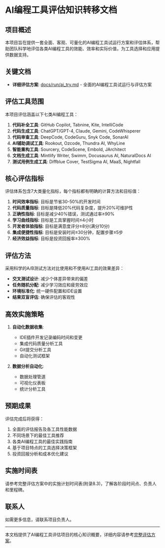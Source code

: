 # AI编程工具评估知识转移文档

## 项目概述

本项目旨在提供一套全面、客观、可量化的AI编程工具试运行方案和评估体系，帮助团队科学地评估各类AI编程工具的效能、效率和实际价值，为工具选择和应用提供数据支持。

## 关键文档

- **详细评估方案**: [docs/run/ai_try.md](docs/run/ai_try.md) - 全面的AI编程工具试运行与评估方案

## 评估工具范围

本项目评估涵盖以下七类AI编程工具：

1. **代码补全工具**: GitHub Copilot, Tabnine, Kite, IntelliCode
2. **代码生成工具**: ChatGPT/GPT-4, Claude, Gemini, CodeWhisperer
3. **代码审查工具**: DeepCode, CodeGuru, Snyk Code, SonarAI
4. **AI辅助调试工具**: Rookout, Ozcode, Thundra AI, WhyLine
5. **智能重构工具**: Sourcery, CodeScene, Embold, JArchitect
6. **文档生成工具**: Mintlify Writer, Swimm, Docusaurus AI, NaturalDocs AI
7. **测试用例生成工具**: Diffblue Cover, TestSigma AI, MaaS, Nightfall

## 核心评估指标

评估体系包含7大类量化指标，每个指标都有明确的计算方法和目标值：

1. **时间效率指标**: 目标是节省30-50%的开发时间
2. **代码质量指标**: 目标是降低20%代码复杂度，提升20%可维护性
3. **正确性指标**: 目标是减少40%错误，测试通过率≥90%
4. **学习曲线指标**: 目标是工具掌握时间≤4小时
5. **开发者体验指标**: 目标是满意度评分≥8分(满分10分)
6. **集成便捷性指标**: 目标是安装时间≤30分钟，配置步骤≤5步
7. **经济效益指标**: 目标是投资回报率≥300%

## 评估方法

采用科学的A/B测试方法对比使用和不使用AI工具的效果差异：

- **交叉测试设计**: 减少个体差异带来的偏差
- **任务随机分配**: 减少学习效应和疲劳效应
- **环境标准化**: 统一硬件配置和IDE设置
- **结果双盲评估**: 确保评估的客观性

## 高效实施策略

1. **自动化数据收集**:
   - IDE插件开发记录编码时间和变更
   - 集成代码质量分析工具
   - Git提交分析工具
   - 自动化测试框架

2. **数据分析自动化**:
   - 数据处理管道
   - 可视化仪表板
   - 统计分析工具

## 预期成果

评估完成后将获得：

1. 全面的评估报告及各工具性能数据
2. 不同场景下的最佳工具推荐
3. 各类AI编程工具的最佳实践指南
4. 基于项目特点的工具选择决策框架
5. 投资回报分析和成本优化建议

## 实施时间表

请参考完整评估方案中的实施计划时间表(附录8.3)，了解各阶段时间点、负责人和里程碑。

## 联系人

如需更多信息，请联系项目负责人。

---

本文档提供了AI编程工具评估项目的核心知识概要，详细内容请参考[完整评估方案](docs/run/ai_try.md)。 